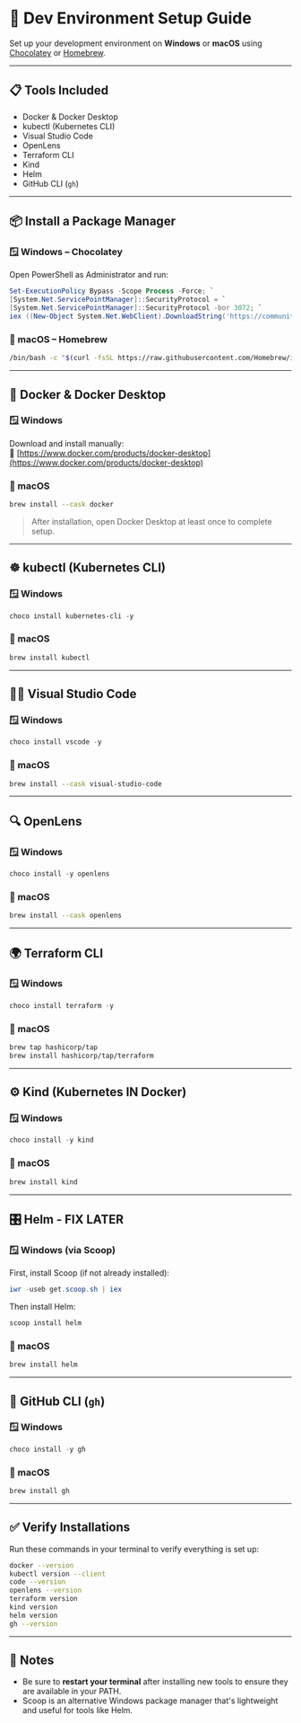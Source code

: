 # 🧰 Dev Environment Setup Guide

Set up your development environment on **Windows** or **macOS** using [Chocolatey](https://chocolatey.org/) or [Homebrew](https://brew.sh/).

---

## 📋 Tools Included

- Docker & Docker Desktop  
- kubectl (Kubernetes CLI)  
- Visual Studio Code  
- OpenLens  
- Terraform CLI  
- Kind  
- Helm  
- GitHub CLI (`gh`)  

---

## 📦 Install a Package Manager

### 🪟 Windows – Chocolatey

Open PowerShell as Administrator and run:

```powershell
Set-ExecutionPolicy Bypass -Scope Process -Force; `
[System.Net.ServicePointManager]::SecurityProtocol = `
[System.Net.ServicePointManager]::SecurityProtocol -bor 3072; `
iex ((New-Object System.Net.WebClient).DownloadString('https://community.chocolatey.org/install.ps1'))
```

### 🍎 macOS – Homebrew

```bash
/bin/bash -c "$(curl -fsSL https://raw.githubusercontent.com/Homebrew/install/HEAD/install.sh)"
```

---

## 🐳 Docker & Docker Desktop

### 🪟 Windows

Download and install manually:  
🔗 [https://www.docker.com/products/docker-desktop](https://www.docker.com/products/docker-desktop)

### 🍎 macOS

```bash
brew install --cask docker
```

> After installation, open Docker Desktop at least once to complete setup.

---

## ☸️ kubectl (Kubernetes CLI)

### 🪟 Windows

```powershell
choco install kubernetes-cli -y
```

### 🍎 macOS

```bash
brew install kubectl
```

---

## 🧑‍💻 Visual Studio Code

### 🪟 Windows

```powershell
choco install vscode -y
```

### 🍎 macOS

```bash
brew install --cask visual-studio-code
```

---

## 🔍 OpenLens

### 🪟 Windows

```powershell
choco install -y openlens
```

### 🍎 macOS

```bash
brew install --cask openlens
```

---

## 🌍 Terraform CLI

### 🪟 Windows

```powershell
choco install terraform -y
```

### 🍎 macOS

```bash
brew tap hashicorp/tap
brew install hashicorp/tap/terraform
```

---

## ⚙️ Kind (Kubernetes IN Docker)

### 🪟 Windows

```powershell
choco install -y kind
```

### 🍎 macOS

```bash
brew install kind
```

---

## 🎛️ Helm - FIX LATER

### 🪟 Windows (via Scoop)

First, install Scoop (if not already installed):

```powershell
iwr -useb get.scoop.sh | iex
```

Then install Helm:

```powershell
scoop install helm
```

### 🍎 macOS

```bash
brew install helm
```

---

## 🧰 GitHub CLI (`gh`)

### 🪟 Windows

```powershell
choco install -y gh
```

### 🍎 macOS

```bash
brew install gh
```

---

## ✅ Verify Installations

Run these commands in your terminal to verify everything is set up:

```bash
docker --version
kubectl version --client
code --version
openlens --version
terraform version
kind version
helm version
gh --version
```

---

## 📝 Notes

- Be sure to **restart your terminal** after installing new tools to ensure they are available in your PATH.
- Scoop is an alternative Windows package manager that's lightweight and useful for tools like Helm.
